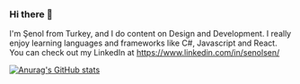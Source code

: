 ### Hi there 👋
I'm Şenol from Turkey, and I do content on Design and Development. I really enjoy learning languages and frameworks like C#, Javascript and React.
You can check out my LinkedIn at https://www.linkedin.com/in/senolsen/

[![Anurag's GitHub stats](https://github-readme-stats.vercel.app/api?username=senolsn)](https://github.com/anuraghazra/github-readme-stats)
